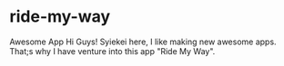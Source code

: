 # ride-my-way
Awesome App
Hi Guys!
Syiekei here, I like making new awesome apps.
That;s why I have venture into this app "Ride My Way".
